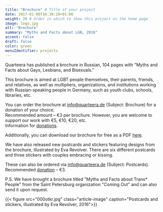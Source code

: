 ```yaml
---
title: "Brochure" # Title of your project
date: 2017-01-06T16:38:20+01:00
weight: 20 # Order in which to show this project on the home page
image: logo.jpg
alt: "Brochure"
summary: "Myths and Facts about LGB, 2016"
accent: false
draft: false
color: green
menuIdentifier: projects
---
```


Quarteera has published a brochure in Russian, 104 pages with "Myths and Facts about Gays, Lesbians, and Bisexuals."

This brochure is aimed at LGBT people themselves, their parents, friends, and relatives, as well as multipliers, organizations, and institutions working with Russian-speaking people in Germany, such as youth clubs, schools, libraries, etc.

You can order the brochure at [info@quarteera.de](mailto:info@quarteera.de) (Subject: Brochure) for a donation of your choice. \
Recommended amount – €3 per brochure. However, you are welcome to support our work with €5, €10, €20, etc. \
Information for [donations](/de/community/spenden).

Additionally, you can download our brochure for free as a PDF [here](https://quarteera.de/files/MythenUndFakten.pdf).

We have also released new postcards and stickers featuring designs from the brochure, illustrated by Eva Revolver. There are six different postcards and three stickers with couples embracing or kissing.

These can also be ordered via [info@quarteera.de](mailto:info@quarteera.de) (Subject: Postcards). \
Recommended [donation](/de/community/spenden) – €3.

P.S. We have brought a brochure titled "Myths and Facts about Trans* People" from the Saint Petersburg organization "Coming Out" and can also send it upon request.

{{< figure src="000otkr.jpg" class="article-image" caption="Postcards and stickers, illustrated by Eva Revolver, 2016">}}
